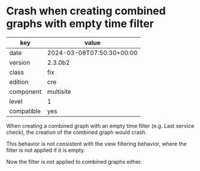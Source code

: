 [//]: # (werk v2)
# Crash when creating combined graphs with empty time filter

key        | value
---------- | ---
date       | 2024-03-08T07:50:30+00:00
version    | 2.3.0b2
class      | fix
edition    | cre
component  | multisite
level      | 1
compatible | yes

When creating a combined graph with an empty time filter (e.g. Last service check),
the creation of the combined graph would crash.

This behavior is not consistent with the view filtering behavior,
where the filter is not applied if it is empty.

Now the filter is not applied to combined graphs either.
